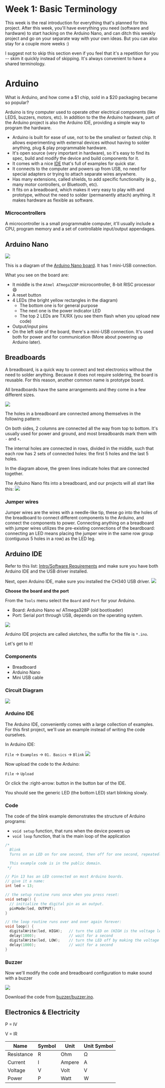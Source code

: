# Week 1: Basic Terminology

This week is the real introduction for everything that's planned for this project. After this week, you'll have everything you need (software and hardware) to start hacking on the Arduino Nano, and can ditch this weekly project and go on your separate way with your own ideas. But you can also stay for a couple more weeks :)

I suggest not to skip this section even if you feel that it's a repetition for you -- skim it quickly instead of skipping. It's always convenient to have a shared terminology.


# Arduino
What is Arduino, and how come a $1 chip, sold in a $20 packaging became so popular?

Arduino is tiny computer used to operate other electrical components (like LEDS, buzzers, motors, etc). In addition to the the Arduino hardware, part of the Arduino project is also the Arduino IDE, providing a simple way to program the hardware.

- Arduino is built for ease of use, not to be the smallest or fastest chip. It allows experimenting with external devices without having to solder anything, plug & play programmable hardware.
- It's open source (very important in hardware), so it's easy to find its spec, build and modify the device and build components for it.
- It comes with a nice [IDE](https://www.arduino.cc/en/Main/Software) that's full of examples for quick star.
- It connects to the computer and powers up from USB, no need for special adapters or trying to attach separate wires anywhere.
- Has many extensions, called shields, to add specific functionality (e.g., many motor controllers, or Bluetooth, etc).
- It fits on a breadboard, which makes it very easy to play with and prototype, without the need to solder (permanently attach) anything. It makes hardware as flexible as software.


### Microcontrollers
A microcontroller is a small programmable computer, it'll usually include a CPU, program memory and a set of controllable input/output appendages.


## Arduino Nano
![](images/arduino_nano_w_leds.png)

This is a diagram of the [Arduino Nano board](https://store.arduino.cc/usa/arduino-nano). It has 1 mini-USB connection.


What you see on the board are:
* It middle is the `Atmel ATmega328P` microcontroller, 8-bit RISC processor :smile:
* A reset button
* 4 LEDs (the bright yellow rectangles in the diagram)
  * The bottom one is for general purpose
  * The next one is the power indicator LED
  * The top 2 LEDs are TX/RX (you see them flash when you upload new code)
* Output/input pins
* On the left side of the board, there's a mini-USB connection. It's used both for power and for communication (More about powering up Arduino later).


## Breadboards
A breadboard, is a quick way to connect and test electronics without the need to solder anything. Because it does not require soldering, the board is reusable. For this reason, another common name is prototype board.

All breadboards have the same arrangements and they come in a few different sizes.

![](images/breadboard.png)

The holes in a breadboard are connected among themselves in the following pattern:

On both sides, 2 columns are connected all the way from top to bottom. It's usually used for power and ground, and most breadboards mark them with `-` and `+`.

The internal holes are connected in rows, divided in the middle, such that each row has 2 sets of connected holes: the first 5 holes and the last 5 holes.

In the diagram above, the green lines indicate holes that are connected together.


The Arduino Nano fits into a breadboard, and our projects will all start like this:
![](images/breadboard_w_arduino.png)

### Jumper wires
Jumper wires are the wires with a needle-like tip, these go into the holes of the breadboard to connect different components to the Arduino, and connect the components to power.
Connecting anything on a breadboard with jumper wires utilizes the pre-existing connections of the beardboard: connecting an LED means placing the jumper wire in the same row group (contiguous 5 holes in a row) as the LED leg.


## Arduino IDE
Refer to this list: [Intro/Software Requirements](../Intro.md#software-requirements) and make sure you have both Arduino IDE and the USB driver installed.

Next, open Arduino IDE, make sure you installed the CH340 USB driver.
![](images/arduino_ide.png)

**Choose the board and the port**

From the `Tools` menu select the `Board` and `Port` for your Arduino.
* Board: Arduino Nano w/ ATmega328P (old bootloader)
* Port: Serial port through USB, depends on the operating system.

![](images/arduino_ide_board.png)

Arduino IDE projects are called *sketches*, the suffix for the file is `*.ino`.

Let's get to it!


### Components
- Breadboard
- Arduino Nano
- Mini USB cable

### Circuit Diagram
![](images/breadboard_w_arduino.png)

### Arduino IDE
The Arduino IDE, conveniently comes with a large collection of examples.
For this first project, we'll use an example instead of writing the code ourselves.

In Arduino IDE:

`File` -> `Examples` -> `01. Basics` -> `Blink`
![](images/arduino_ide_examples_blink.png)

Now upload the code to the Arduino:

`File` -> `Upload`

Or click the :right-arrow: button in the button bar of the IDE.

You should see the generic LED (the bottom LED) start blinking slowly.


### Code
The code of the blink example demonstrates the structure of Arduino programs:

- `void setup` function, that runs when the device powers up
- `void loop` function, that is the main loop of the application

```c
/*
  Blink
  Turns on an LED on for one second, then off for one second, repeatedly.

  This example code is in the public domain.
 */

// Pin 13 has an LED connected on most Arduino boards.
// give it a name:
int led = 13;

// the setup routine runs once when you press reset:
void setup() {
  // initialize the digital pin as an output.
  pinMode(led, OUTPUT);
}

// the loop routine runs over and over again forever:
void loop() {
  digitalWrite(led, HIGH);   // turn the LED on (HIGH is the voltage level)
  delay(1000);               // wait for a second
  digitalWrite(led, LOW);    // turn the LED off by making the voltage LOW
  delay(1000);               // wait for a second
}
```

### Buzzer

Now we'll modify the code and breadboard configuration to make sound with a buzzer

![](images/buzzer.png)


Download the code from [buzzer/buzzer.ino](buzzer).


## Electronics & Electricity

P = IV

V = IR

Name | Symbol | Unit | Unit Symbol
---- | -------|------|------------
Resistance | R | Ohm | Ω
Current | I | Ampere | A
Voltage | V | Volt | V
Power | P | Watt | W
